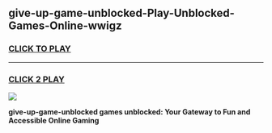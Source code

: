 
## give-up-game-unblocked-Play-Unblocked-Games-Online-wwigz
<h3>
<a href="https://premium76.site?title=give-up-game-unblocked&ref=25A">CLICK TO PLAY</a></h3>
<hr>

<h3>
<a href="https://premium76.site?title=give-up-game-unblocked&ref=25A">CLICK 2 PLAY</a>
  
</h3>

<a href="https://premium76.site?title=give-up-game-unblocked&ref=25A"><img src="https://clearcache.store/games.png"></a>


**give-up-game-unblocked games unblocked: Your Gateway to Fun and Accessible Online Gaming**
